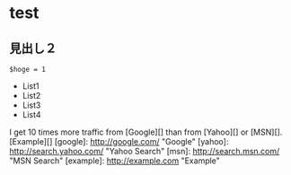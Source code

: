 # test

## 見出し２
`$hoge = 1`
* List1
* List2
* List3
* List4  

I get 10 times more traffic from [Google][] than from
[Yahoo][] or [MSN][].
[Example][]
[google]: http://google.com/        "Google"
[yahoo]:  http://search.yahoo.com/  "Yahoo Search"
[msn]:    http://search.msn.com/    "MSN Search"
[example]: http://example.com "Example"
